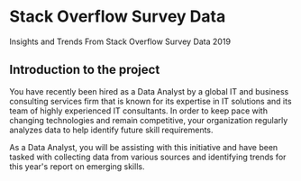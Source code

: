 # Stack Overflow Survey Data
Insights and Trends From Stack Overflow Survey Data 2019

## Introduction to the project
You have recently been hired as a Data Analyst by a global IT and business consulting services firm that is known for its expertise in IT solutions and its team of highly experienced IT consultants.  In order to keep pace with changing technologies and remain competitive, your organization regularly analyzes data to help identify future skill requirements. 

As a Data Analyst, you will be assisting with this initiative and have been tasked with collecting data from various sources and identifying trends for this year's report on emerging skills. 
